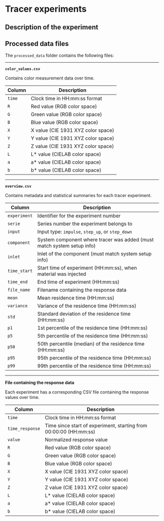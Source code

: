 # Tracer experiments

## Description of the experiment

## Processed data files

The `processed_data` folder contains the following files:

---

**`color_values.csv`**

Contains color measurement data over time.

| Column     | Description                                      |
|------------|--------------------------------------------------|
| `time`     | Clock time in HH:mm:ss format                    |
| `R`        | Red value (RGB color space)                      |
| `G`        | Green value (RGB color space)                    |
| `B`        | Blue value (RGB color space)                     |
| `X`        | X value (CIE 1931 XYZ color space)               |
| `Y`        | Y value (CIE 1931 XYZ color space)               |
| `Z`        | Z value (CIE 1931 XYZ color space)               |
| `L`        | L* value (CIELAB color space)                    |
| `a`        | a* value (CIELAB color space)                    |
| `b`        | b* value (CIELAB color space)                    |

---

**`overview.csv`**

Contains metadata and statistical summaries for each tracer experiment.

| Column       | Description                                                                 |
|--------------|-----------------------------------------------------------------------------|
| `experiment` | Identifier for the experiment number                                        |
| `serie`      | Series number the experiment belongs to                                     |
| `input`      | Input type: `impulse`, `step_up`, or `step_down`                            |
| `component`  | System component where tracer was added (must match system setup info)      |
| `inlet`      | Inlet of the component (must match system setup info)                       |
| `time_start` | Start time of experiment (HH:mm:ss), when material was injected             |
| `time_end`   | End time of experiment (HH:mm:ss)                                           |
| `file_name`  | Filename containing the response data                                       |
| `mean`       | Mean residence time (HH:mm:ss)                                              |
| `variance`   | Variance of the residence time (HH:mm:ss)                                   |
| `std`        | Standard deviation of the residence time (HH:mm:ss)                         |
| `p1`         | 1st percentile of the residence time (HH:mm:ss)                             |
| `p5`         | 5th percentile of the residence time (HH:mm:ss)                             |
| `p50`        | 50th percentile (median) of the residence time (HH:mm:ss)                   |
| `p95`        | 95th percentile of the residence time (HH:mm:ss)                            |
| `p99`        | 99th percentile of the residence time (HH:mm:ss)                            |

---

**File containing the response data**

Each experiment has a corresponding CSV file containing the response values over time.

| Column         | Description                                                              |
|----------------|--------------------------------------------------------------------------|
| `time`         | Clock time in HH:mm:ss format                                            |
| `time_response`| Time since start of experiment, starting from 00:00:00 (HH:mm:ss)        |
| `value`        | Normalized response value                                                |
| `R`            | Red value (RGB color space)                                              |
| `G`            | Green value (RGB color space)                                            |
| `B`            | Blue value (RGB color space)                                             |
| `X`            | X value (CIE 1931 XYZ color space)                                       |
| `Y`            | Y value (CIE 1931 XYZ color space)                                       |
| `Z`            | Z value (CIE 1931 XYZ color space)                                       |
| `L`            | L* value (CIELAB color space)                                            |
| `a`            | a* value (CIELAB color space)                                            |
| `b`            | b* value (CIELAB color space)                                            |
